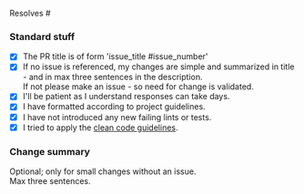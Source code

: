 Resolves #

### Standard stuff

- [x] The PR title is of form 'issue_title #issue_number'
- [x] If no issue is referenced, my changes are simple and summarized in title - and in max three sentences in the description.  
      If not please make an issue - so need for change is validated.
- [x] I'll be patient as I understand responses can take days.
- [x] I have formatted according to project guidelines.
- [x] I have not introduced any new failing lints or tests.
- [x] I tried to apply the [clean code guidelines](https://gist.github.com/wojteklu/73c6914cc446146b8b533c0988cf8d29).

### Change summary

Optional; only for small changes without an issue.  
Max three sentences.
